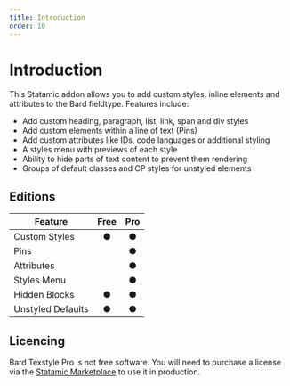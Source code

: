 ```yaml
---
title: Introduction
order: 10
---
```


# Introduction

This Statamic addon allows you to add custom styles, inline elements and attributes to the Bard fieldtype. Features include:

* Add custom heading, paragraph, list, link, span and div styles
* Add custom elements within a line of text (Pins)
* Add custom attributes like IDs, code languages or additional styling
* A styles menu with previews of each style
* Ability to hide parts of text content to prevent them rendering 
* Groups of default classes and CP styles for unstyled elements

## Editions

| Feature                  | Free | Pro   |
| ------------------------ | :--: | :---: |
| Custom Styles            | ●    | ●     |
| Pins                     |      | ●     |
| Attributes               |      | ●     |
| Styles Menu              |      | ●     |
| Hidden Blocks            | ●    | ●     |
| Unstyled Defaults        | ●    | ●     |

## Licencing

Bard Texstyle Pro is not free software. You will need to purchase a license via the [Statamic Marketplace](https://statamic.com/addons/jacksleight/bard-texstyle) to use it in production.
